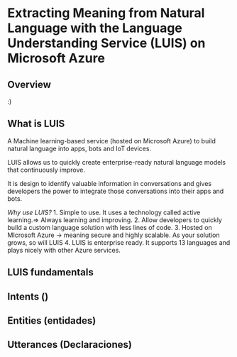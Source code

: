 # Extracting Meaning from Natural Language with the Language Understanding Service (LUIS) on Microsoft Azure

## Overview

:)

## What is LUIS

A Machine learning-based service (hosted on Microsoft Azure) to build natural language into apps, bots and IoT devices.

LUIS allows us to quickly create enterprise-ready natural language models that continuously improve.

It is design to identify valuable information in conversations and gives developers the power to integrate those conversations into their apps and bots.

*Why use LUIS?*
    1. Simple to use. It uses a technology called active learning.=> Always learning and improving.
    2. Allow developers to quickly build a custom language solution with less lines of code.
    3. Hosted on MIcrosoft Azure -> meaning secure and highly scalable.  As your solution grows, so will LUIS
    4. LUIS is enterprise ready. It supports 13 languages and plays nicely with other Azure services.

## LUIS fundamentals

## Intents ()

## Entities (entidades)

## Utterances (Declaraciones)
